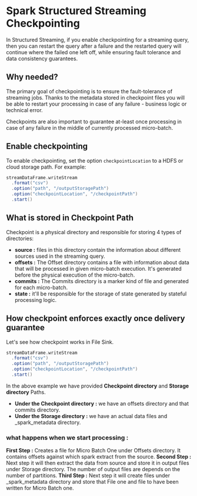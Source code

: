 
# Spark Structured Streaming Checkpointing

In Structured Streaming, if you enable checkpointing for a streaming query, then you can restart the query after a failure and the restarted query will continue where the failed one left off, while ensuring fault tolerance and data consistency guarantees.

## Why needed?
The primary goal of checkpointing is to ensure the fault-tolerance of streaming jobs. Thanks to the metadata stored in checkpoint files you will be able to restart your processing in case of any failure - business logic or technical error.

Checkpoints are also important to guarantee at-least once processing in case of any failure in the middle of currently processed micro-batch.

## Enable checkpointing
To enable checkpointing, set the option `checkpointLocation` to a HDFS or cloud storage path. For example:
```scala
streamDataFrame.writeStream
  .format("csv")
  .option("path", "/outputStoragePath")
  .option("checkpointLocation", "/checkpointPath")
  .start()
```
## What is stored in Checkpoint Path
Checkpoint is a physical directory and responsible for storing 4 types of directories:

-   **source :** files in this directory contain the information about different sources used in the streaming query.
-   **offsets :** The Offset directory contains a file with information about data that will be processed in given micro-batch execution. It's generated before the physical execution of the micro-batch.
-   **commits :** The Commits directory is a marker kind of file and generated for each micro-batch. 
-   **state :** it'll be responsible for the storage of state generated by stateful processing logic.

## How checkpoint enforces exactly once delivery guarantee
Let's see how checkpoint works in File Sink.
```scala
streamDataFrame.writeStream
  .format("csv")
  .option("path", "/outputStoragePath")
  .option("checkpointLocation", "/checkpointPath")
  .start()
```
In the above example we have provided **Checkpoint directory** and **Storage directory** Paths.

 - **Under the Checkpoint directory :** we have an offsets directory and that commits directory.
 - **Under the Storage directory :** we have an actual data files and _spark_metadata directory.

### what happens when we start processing :

**First Step :**  Creates a file for Micro Batch One under Offsets directory. It contains offsets against which spark extract from the source.
**Second Step :**  Next step it will then extract the data from source and store it in output files under Storage directory. The number of output files are depends on the number of partitions.
**Third Step :**  Next step it will create files under _spark_metadata directory and store that File one and file to have been written for Micro Batch one.
<!--stackedit_data:
eyJoaXN0b3J5IjpbMTA0OTk3MTQ1MiwtMTUyMjM0MTI4NywtND
c0NDY3MTIxLDg1ODYyMDQ2NCw3ODcxMjcyNTEsLTE4NDc2OTYz
NzcsLTE2OTMxMzgzNTEsMTY1NjEzMjYyOCwyNDE3Mzg0NzcsNj
g0MjA1MzcwLDE2MDA0MDM0MzEsLTcyNzAxNTAwNywtOTU5MTM5
Mjc4LDk4NTYzNTY1NCwtMTU0MjYwODI1NCwtMTk0MjI4MzIyMC
wtNDIyMzE4OTk0LC0zMjQyODA3MzAsLTIxMTQ1MDA0ODMsLTIx
MjI0NjU3ODFdfQ==
-->